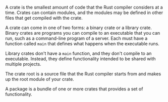 A crate is the smallest amount of code that the Rust compiler considers at a time.
Crates can contain modules, and the modules may be defined in other files that get compiled with the crate.

A crate can come in one of two forms: a binary crate or a library crate.
Binary crates are programs you can compile to an executable that you can run, such as a command-line program of a server.
Each must have a function called ```main``` that defines what happens when the executable runs.

Library crates don't have a ```main``` function, and they don't compile to an executable.
Instead, they define functionality intended to be shared with multiple projects.

The crate root is a source file that the Rust compiler starts from and makes up the root module of your crate.

A package is a bundle of one or more crates that provides a set of functionality.
